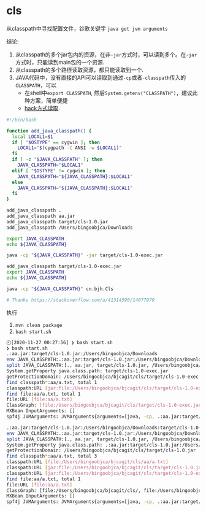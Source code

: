 # cls

从classpath中寻找配置文件，谷歌关键字 `java get jvm arguments`


结论:

1. 从classpath的多个jar包内的资源，在非`-jar`方式时，可以读到多个。在`-jar`方式时，只能读到main包的一个资源.
1. 从classpath的多个路径读取资源，都只能读取到一个.
1. JAVA代码中，没有直接的API可以读取到通过`-cp`或者`-classpath`传入的`CLASSPATH`，可以
    - 在shell中`export CLASSPATH`, 然后`System.getenv("CLASSPATH")`，建议此种方案，简单便捷
    - [hack方式读取](https://github.com/zolyfarkas/spf4j/blob/master/spf4j-core/src/main/java/org/spf4j/unix/JVMArguments.java).

```bash
#!/bin/bash

function add_java_classpath() {
  local LOCAL1=$1
  if [ "$OSTYPE" == cygwin ]; then
    LOCAL1="$(cygpath -C ANSI -w $LOCAL1)"
  fi
  if [ -z "$JAVA_CLASSPATH" ]; then
    JAVA_CLASSPATH="$LOCAL1"
  elif [ "$OSTYPE" != cygwin ]; then
    JAVA_CLASSPATH="${JAVA_CLASSPATH}:$LOCAL1"
  else
    JAVA_CLASSPATH="${JAVA_CLASSPATH};$LOCAL1"
  fi
}

add_java_classpath .
add_java_classpath aa.jar
add_java_classpath target/cls-1.0.jar
add_java_classpath /Users/bingoobjca/Downloads

export JAVA_CLASSPATH
echo ${JAVA_CLASSPATH}

java -cp "${JAVA_CLASSPATH}" -jar target/cls-1.0-exec.jar

add_java_classpath target/cls-1.0-exec.jar
export JAVA_CLASSPATH
echo ${JAVA_CLASSPATH}

java -cp "${JAVA_CLASSPATH}" cn.bjh.Cls

# Thanks https://stackoverflow.com/a/41314590/14077979
```

执行 

1. `mvn clean package`
1. `bash start.sh`

```bash
🕙[2020-11-27 00:27:56] ❯ bash start.sh
❯ bash start.sh
.:aa.jar:target/cls-1.0.jar:/Users/bingoobjca/Downloads
env JAVA_CLASSPATH:.:aa.jar:target/cls-1.0.jar:/Users/bingoobjca/Downloads
split JAVA_CLASSPATH:[., aa.jar, target/cls-1.0.jar, /Users/bingoobjca/Downloads]
System.getProperty java.class.path: target/cls-1.0-exec.jar
getProtectionDomain: /Users/bingoobjca/bjcagit/cls/target/cls-1.0-exec.jar
find classpath*:aa/a.txt, total 1
classpath:URL [jar:file:/Users/bingoobjca/bjcagit/cls/target/cls-1.0-exec.jar!/aa/a.txt]
find file:aa/a.txt, total 1
file:URL [file:aa/a.txt]
ClassGraph: [file:/Users/bingoobjca/bjcagit/cls/target/cls-1.0-exec.jar]
MXBean InputArguments: []
spf4j JVMArguments: JVMArguments{arguments=[java, -cp, .:aa.jar:target/cls-1.0.jar:/Users/bingoobjca/Downloads, -jar, target/cls-1.0-exec.jar]}

.:aa.jar:target/cls-1.0.jar:/Users/bingoobjca/Downloads:target/cls-1.0-exec.jar
env JAVA_CLASSPATH:.:aa.jar:target/cls-1.0.jar:/Users/bingoobjca/Downloads:target/cls-1.0-exec.jar
split JAVA_CLASSPATH:[., aa.jar, target/cls-1.0.jar, /Users/bingoobjca/Downloads, target/cls-1.0-exec.jar]
System.getProperty java.class.path: .:aa.jar:target/cls-1.0.jar:/Users/bingoobjca/Downloads:target/cls-1.0-exec.jar
getProtectionDomain: /Users/bingoobjca/bjcagit/cls/target/cls-1.0.jar
find classpath*:aa/a.txt, total 3
classpath:URL [file:/Users/bingoobjca/bjcagit/cls/aa/a.txt]
classpath:URL [jar:file:/Users/bingoobjca/bjcagit/cls/target/cls-1.0.jar!/aa/a.txt]
classpath:URL [jar:file:/Users/bingoobjca/bjcagit/cls/target/cls-1.0-exec.jar!/aa/a.txt]
find file:aa/a.txt, total 1
file:URL [file:aa/a.txt]
ClassGraph: [file:/Users/bingoobjca/bjcagit/cls/, file:/Users/bingoobjca/bjcagit/cls/target/cls-1.0.jar, file:/Users/bingoobjca/Downloads/, file:/Users/bingoobjca/bjcagit/cls/target/cls-1.0-exec.jar]
MXBean InputArguments: []
spf4j JVMArguments: JVMArguments{arguments=[java, -cp, .:aa.jar:target/cls-1.0.jar:/Users/bingoobjca/Downloads:target/cls-1.0-exec.jar, cn.bjh.Cls]}
```
